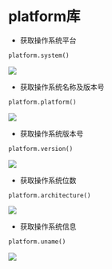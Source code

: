 <!--
 * @Description: 
 * @Version: 1.0
 * @Author: dmjcb
 * @Email:  
 * @Date: 2021-12-17 22:27:33
 * @LastEditors: dmjcb
 * @LastEditTime: 2023-04-17 15:23:10
-->

# platform库

- 获取操作系统平台

```py
platform.system()
```

![](/.imgur/20211217223115.png)

- 获取操作系统名称及版本号

```py
platform.platform()
```

![](/.imgur/20211217223143.png)

- 获取操作系统版本号

```py
platform.version()
```

![](/.imgur/20211217223210.png)

- 获取操作系统位数

```py
platform.architecture()
```

![](/.imgur/20211217223239.png)

- 获取操作系统信息

```py
platform.uname()
```

![](/.imgur/20211217223509.png)